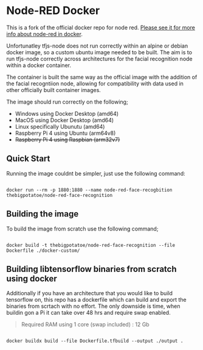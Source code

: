 # Node-RED Docker

This is a fork of the official docker repo for node red. [Please see it for more info about node-red in docker](https://github.com/node-red/node-red-docker).

Unfortunatley tfjs-node does not run correctly within an alpine or debian docker image, so a custom ubuntu image needed to be built. The aim is to run tfjs-node correctly across architectures for the facial recognition node within a docker container.

The container is built the same way as the official image with the addition of the facial recogntiion node, allowing for compatibility with data used in other officially built container images. 

The image should run correctly on the following;

- Windows using Docker Desktop (amd64)
- MacOS using Docker Desktop (amd64)
- Linux specifically Ubunutu (amd64)
- Raspberry Pi 4 using Ubuntu (arm64v8)
- ~~Raspberry Pi 4 using Raspbian (arm32v7)~~

## Quick Start

Running the image couldnt be simpler, just use the following command:

``` shell

docker run --rm -p 1880:1880 --name node-red-face-recogbition thebigpotatoe/node-red-face-recognition

```

## Building the image

To build the image from scratch use the following command;

``` shell

docker build -t thebigpotatoe/node-red-face-recognition --file Dockerfile ./docker-custom/

```

## Building libtensorflow binaries from scratch using docker

Additionally if you have an architecture that you would like to build tensorflow on, this repo has a dockerfile which can build and export the binaries from scrtach with no effort. The only downside is time, when buildin gon a Pi it can take over 48 hrs and require swap enabled.

> Required RAM using 1 core (swap included) : 12 Gb


``` shell

docker buildx build --file Dockerfile.tfbuild --output ./output .

```